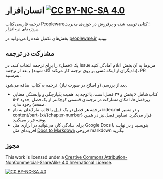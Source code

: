 # انسان‌افزار [![CC BY-NC-SA 4.0][cc-by-nc-sa-shield]][cc-by-nc-sa]
ترجمه فارسی کتاب Peopleware؛ کتابی توصیه شده و پرفروش در حوزه‌ی مدیریت پروژه‌های نرم‌افزار.

بخش‌های تکمیل شده را می‌توانید در [peopleware.ir](https://peopleware.ir) ببینید.

## مشارکت در ترجمه
یک «فصل» را برای ترجمه انتخاب کنید، در Issue مربوط به آن بخش اعلام آمادگی کنید (تا دیگران از اینکه کسی بر روی ترجمه کار می‌کند آگاه شوند) و بعد از ترجمه، PR بفرستید.

بعد از بررسی (و اصلاح در صورت نیاز)، ترجمه به کتاب اضافه می‌شود.
- کتاب شامل ۶ بخش و ۳۹ فصل است. با توجه به اهمیت یکپارچگی و وابستگی معنایی زیرفصل‌ها، امکان مشارکت در ترجمه‌ی قسمتی کوچک‌تر از یک فصل (حدود ۳-۵ صفحه) وجود ندارد.
- ترجمه هر فصل در یک فایل با قالب مارک‌دان به نام index.md و در مسیر content/part-{x}/{chapter-number} قرار می‌گیرد. تصاویر فصل نیز در همین پوشه قرار می‌گیرد.
- برای سادگی کار، می‌توانید در ابزاری مثل Google Docs بنویسید و در نهایت با افزونه‌ای مثل [Docs to Markdown](https://workspace.google.com/marketplace/app/docs_to_markdown/700168918607) خروجی markdown بگیرید.


## مجوز
This work is licensed under a
[Creative Commons Attribution-NonCommercial-ShareAlike 4.0 International License][cc-by-nc-sa].

[![CC BY-NC-SA 4.0][cc-by-nc-sa-image]][cc-by-nc-sa]

[cc-by-nc-sa]: http://creativecommons.org/licenses/by-nc-sa/4.0/
[cc-by-nc-sa-image]: https://licensebuttons.net/l/by-nc-sa/4.0/88x31.png
[cc-by-nc-sa-shield]: https://img.shields.io/badge/License-CC%20BY--NC--SA%204.0-lightgrey.svg
